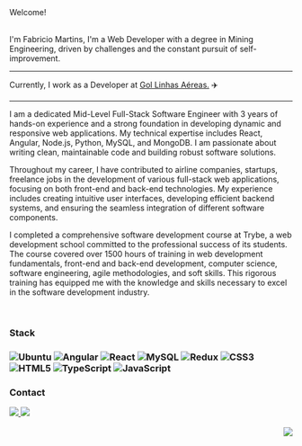 <div>
  Welcome!
  <br/>
  <br/>
  <p>I'm Fabricio Martins, I'm a Web Developer with a degree in Mining Engineering, driven by challenges and the constant pursuit of self-improvement.</p>

  <hr>
  <p>Currently, I work as a Developer at <a href="https://www.voegol.com.br/" target="_blank" alt="Link to airline company GOL">Gol Linhas Aéreas.</a> &#9992;&#65039;</p>
  <hr>


I am a dedicated Mid-Level Full-Stack Software Engineer with 3 years of hands-on experience and a strong foundation in developing dynamic and responsive web applications. My technical expertise includes React, Angular, Node.js, Python, MySQL, and MongoDB. I am passionate about writing clean, maintainable code and building robust software solutions.

Throughout my career, I have contributed to airline companies, startups, freelance jobs in the development of various full-stack web applications, focusing on both front-end and back-end technologies. My experience includes creating intuitive user interfaces, developing efficient backend systems, and ensuring the seamless integration of different software components.

I completed a comprehensive software development course at Trybe, a web development school committed to the professional success of its students. The course covered over 1500 hours of training in web development fundamentals, front-end and back-end development, computer science, software engineering, agile methodologies, and soft skills. This rigorous training has equipped me with the knowledge and skills necessary to excel in the software development industry.

   <br>

  <h3>Stack<h3>
  <img src="https://img.shields.io/badge/Ubuntu-E95420?style=for-the-badge&logo=ubuntu&logoColor=white" alt="Ubuntu"/>
  <img src="https://img.shields.io/badge/Angular-DD0031?style=for-the-badge&logo=angular&logoColor=white" alt="Angular"/>
  <img src="https://img.shields.io/badge/React-20232A?style=for-the-badge&logo=react&logoColor=61DAFB" alt="React"/>
  <img src="https://img.shields.io/badge/MySQL-00000F?style=for-the-badge&logo=mysql&logoColor=white" alt="MySQL"/>
  <img src="https://img.shields.io/badge/Redux-593D88?style=for-the-badge&logo=redux&logoColor=white" alt="Redux"/>
  <img src="https://img.shields.io/badge/CSS3-1572B6?style=for-the-badge&logo=css3&logoColor=white" alt="CSS3"/>
  <img src="https://img.shields.io/badge/HTML5-E34F26?style=for-the-badge&logo=html5&logoColor=white" alt="HTML5"/>
  <img src="https://img.shields.io/badge/TypeScript-007ACC?style=for-the-badge&logo=typescript&logoColor=white" alt="TypeScript"/>
  <img src="https://img.shields.io/badge/JavaScript-F7DF1E?style=for-the-badge&logo=javascript&logoColor=black" alt="JavaScript"/>

  <br>
  <h3>Contact</h3>
  <a target="_blank" href="https://www.linkedin.com/in/fabricio-c-s-martins/" >
    <img  src="https://img.shields.io/badge/LinkedIn-0077B5?style=for-the-badge&logo=linkedin&logoColor=white"/>
  </a>
  <a target="_blank" href="mailto:fabriciocsmartins@gmail.com" >
    <img  src="https://img.shields.io/badge/Gmail-D14836?style=for-the-badge&logo=gmail&logoColor=white"/>
  </a>
    <br><br />
   <img align="right" src="https://github-readme-stats.vercel.app/api?username=FabricioCSM&theme=blue-green%22" />
</div>
